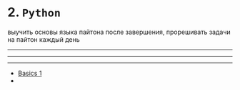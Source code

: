 # 2. `Python`

выучить основы языка пайтона
после завершения, прорешивать задачи на пайтон каждый день

---
---
---

- [Basics 1](../python_jupiter_notes/lesson_1/python_1_basics.ipynb)
- 